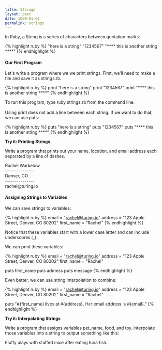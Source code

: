 ```yaml
---
title: Strings
layout: post
date: 1000-01-01
permalink: strings
---
```


In Ruby, a String is a series of characters between quotation marks: 

{% highlight ruby %}
"here is a string"
"1234567"
"**** this is another string ****"
{% endhighlight %}

<h4>Our First Program</h4>

Let's write a program where we we print strings. First, we'll need to make a file and save it as <span class="command">strings.rb</span>. 

{% highlight ruby %}
print "here is a string"
print "1234567"
print "**** this is another string ****"
{% endhighlight %}

To run this program, type <span class="command">ruby strings.rb</span> from the command line. 
<br><br>
Using print does not add a line between each string. If we want to do that, we can use puts:

{% highlight ruby %}
puts "here is a string"
puts "1234567"
puts "**** this is another string ****"
{% endhighlight %}

<div class="card cyan ">
  <div class="card-content white-text">
    <span class="card-title black-text"><b>Try it: Printing Strings</b></span>
    <p>
      Write a program that prints out your name, location, and email address each separated by a line of dashes.
      <br>
      <div class="output">
        Rachel Warbelow <br>
        --------------- <br>
        Denver, CO <br>
        --------------- <br>
        rachel@turing.io <br>
    </div>
  </div>
</div>

<h4>Assigning Strings to Variables</h4>

We can save strings to variables:

{% highlight ruby %}
email = "rachel@turing.io"
address = "123 Apple Street, Denver, CO 80202"
first_name = "Rachel"
{% endhighlight %}

Notice that these variables start with a lower case letter and can include underscores (_). 

We can print these variables: 

{% highlight ruby %}
email = "rachel@turing.io"
address = "123 Apple Street, Denver, CO 80202"
first_name = "Rachel"

puts first_name
puts address
puts message
{% endhighlight %}

Even better, we can use string interpolation to combine:

{% highlight ruby %}
email = "rachel@turing.io"
address = "123 Apple Street, Denver, CO 80202"
first_name = "Rachel"

puts "#{first_name} lives at #{address}. Her email address is #{email}."
{% endhighlight %}

<div class="card cyan ">
  <div class="card-content white-text">
    <span class="card-title black-text"><b>Try it: Interpolating Strings</b></span>
    <p>
      Write a program that assigns variables pet_name, food, and toy. Interpolate those variables into a string to output something like this: 
      <br>
      <div class="output">
        Fluffy plays with stuffed mice after eating tuna fish.
    </div>
  </div>
</div>


